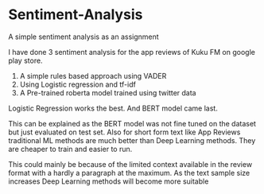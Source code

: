 # Sentiment-Analysis
A simple sentiment analysis as an assignment

I have done 3 sentiment analysis for the app reviews of Kuku FM on google play store. 
1) A simple rules based approach using VADER
2) Using Logistic regression and tf-idf
3) A Pre-trained roberta model trained using twitter data

Logistic Regression works the best. And BERT model came last.

This can be explained as the BERT model was not fine tuned on the dataset but just evaluated on test set. Also for short form text like App Reviews traditional ML methods are much better than Deep Learning methods. They are cheaper to train and easier to run. 

This could mainly be because of the limited context available in the review format with a hardly a paragraph at the maximum. As the text sample size increases Deep Learning methods will become more suitable


